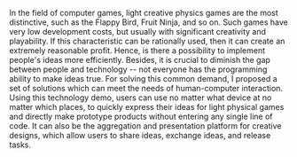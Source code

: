 In the field of computer games, light creative physics games are the most distinctive, such as the Flappy Bird, Fruit Ninja, and so on. Such games have very low development costs, but usually with significant creativity and playability. If this characteristic can be rationally used, then it can create an extremely reasonable profit.
Hence, is there a possibility to implement people's ideas more efficiently. Besides, it is crucial to diminish the gap between people and technology -- not everyone has the programming ability to make ideas true.
For solving this common demand, I proposed a set of solutions which can meet the needs of human-computer interaction.
Using this technology demo, users can use no matter what device at no matter which places, to quickly express their ideas for light physical games and directly make prototype products without entering any single line of code. It can also be the aggregation and presentation platform for creative designs, which allow users to share ideas, exchange ideas, and release tasks.
